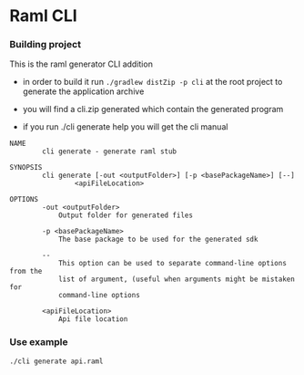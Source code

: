 # Raml CLI

### Building project

This is the raml generator CLI addition

* in order to build it run `./gradlew distZip -p cli` at the root project to generate the application archive

* you will find a cli.zip generated which contain the generated program

* if you run ./cli generate help you will get the cli manual
```
NAME
        cli generate - generate raml stub

SYNOPSIS
        cli generate [-out <outputFolder>] [-p <basePackageName>] [--]
                <apiFileLocation>

OPTIONS
        -out <outputFolder>
            Output folder for generated files

        -p <basePackageName>
            The base package to be used for the generated sdk

        --
            This option can be used to separate command-line options from the
            list of argument, (useful when arguments might be mistaken for
            command-line options

        <apiFileLocation>
            Api file location

```

### Use example

`./cli generate api.raml`

